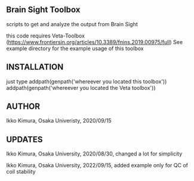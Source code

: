 ## Brain Sight Toolbox

scripts to get and analyze the output from Brain Sight

this code requires Veta-Toolbox (https://www.frontiersin.org/articles/10.3389/fnins.2019.00975/full)
See example directory for the example usage of this toolbox 

## INSTALLATION

just type
addpath(genpath('whereever you located this toolbox'))
addpath(genpath('whereever you located the Veta toolbox'))

## AUTHOR
Ikko Kimura, Osaka Univeristy, 2020/09/15

## UPDATES
Ikko Kimura, Osaka University, 2020/08/30, changed a lot for simplicity

Ikko Kimura, Osaka University, 2022/09/15, added example only for QC of coil stability 
